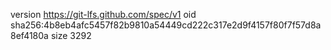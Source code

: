 version https://git-lfs.github.com/spec/v1
oid sha256:4b8eb4afc5457f82b9810a54449cd222c317e2d9f4157f80f7f57d8a8ef4180a
size 3292
